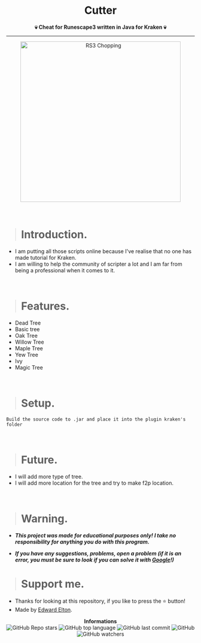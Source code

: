 <h1 align="center">Cutter</h1>

<p align='center'>
    <b>💀 Cheat for Runescape3 written in Java for Kraken 💀</b>
</p>

----

<p align="center">
    <img src="https://static.wikia.nocookie.net/runescape2/images/b/bc/Woodcutting_Tree.gif/revision/latest?cb=20090411093224&path-prefix=tl" alt="RS3 Chopping" width="428px"/>
  </p>

<br/>

> # Introduction.

* I am putting all those scripts online because I've realise that no one has made tutorial for Kraken.
* I am willing to help the community of scripter a lot and I am far from being a professional when it comes to it.

<br/>

> # Features.

* Dead Tree
* Basic tree
* Oak Tree
* Willow Tree
* Maple Tree
* Yew Tree
* Ivy
* Magic Tree

<br/>

> # Setup.

```
Build the source code to .jar and place it into the plugin kraken's folder
```

<br/>

> # Future.

* I will add more type of tree.
* I will add more location for the tree and try to make f2p location.

<br/>

> # Warning.

* ***This project was made for educational purposes only! I take no responsibility for anything you do with this program.***

* ***If you have any suggestions, problems, open a problem (if it is an error, you must be sure to look if you can solve it with [Google](https://giybf.com)!)***
  <br/>

> # Support me.

* Thanks for looking at this repository, if you like to press the ⭐ button!
* Made by [Edward Elton](https://github.com/edwardelton).

<p align="center">
    <b>Informations</b><br>
    <img alt="GitHub Repo stars" src="https://img.shields.io/github/stars/edwardelton/RuneScape3-Cutter?color=7143de">
    <img alt="GitHub top language" src="https://img.shields.io/github/languages/top/edwardelton/RuneScape3-Cutter?color=7143de">
    <img alt="GitHub last commit" src="https://img.shields.io/github/last-commit/edwardelton/RuneScape3-Cutter?color=7143de">
    <img alt="GitHub" src="https://img.shields.io/github/license/edwardelton/RuneScape3-Cutter?color=7143de">
    <img alt="GitHub watchers" src="https://img.shields.io/github/watchers/edwardelton/RuneScape3-Cutter?color=7143de">
</p>
